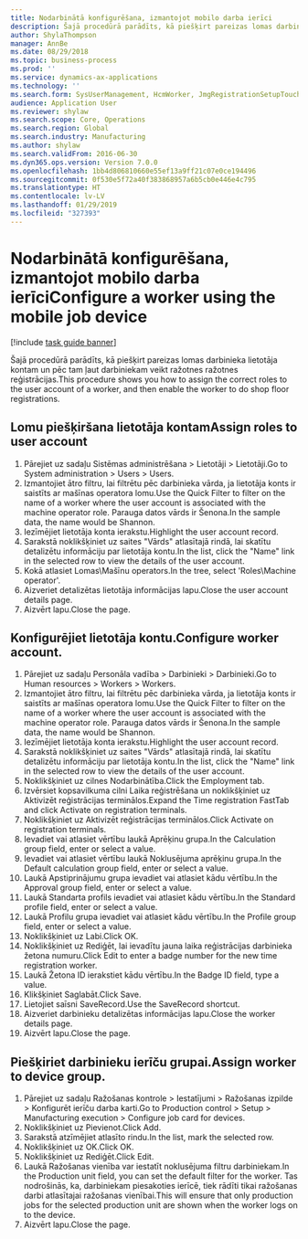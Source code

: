 ```yaml
---
title: Nodarbinātā konfigurēšana, izmantojot mobilo darba ierīci
description: Šajā procedūrā parādīts, kā piešķirt pareizas lomas darbinieka lietotāja kontam un pēc tam ļaut darbiniekam veikt ražotnes ražotnes reģistrācijas.
author: ShylaThompson
manager: AnnBe
ms.date: 08/29/2018
ms.topic: business-process
ms.prod: ''
ms.service: dynamics-ax-applications
ms.technology: ''
ms.search.form: SysUserManagement, HcmWorker, JmgRegistrationSetupTouch, JmgRegistrationSetupAssignUsers
audience: Application User
ms.reviewer: shylaw
ms.search.scope: Core, Operations
ms.search.region: Global
ms.search.industry: Manufacturing
ms.author: shylaw
ms.search.validFrom: 2016-06-30
ms.dyn365.ops.version: Version 7.0.0
ms.openlocfilehash: 1bb4d806810660e55ef13a9ff21c07e0ce194496
ms.sourcegitcommit: 0f530e5f72a40f383868957a6b5cb0e446e4c795
ms.translationtype: HT
ms.contentlocale: lv-LV
ms.lasthandoff: 01/29/2019
ms.locfileid: "327393"
---
```

# <a name="configure-a-worker-using-the-mobile-job-device"></a><span data-ttu-id="4dd93-103">Nodarbinātā konfigurēšana, izmantojot mobilo darba ierīci</span><span class="sxs-lookup"><span data-stu-id="4dd93-103">Configure a worker using the mobile job device</span></span>

[!include [task guide banner](../../includes/task-guide-banner.md)]

<span data-ttu-id="4dd93-104">Šajā procedūrā parādīts, kā piešķirt pareizas lomas darbinieka lietotāja kontam un pēc tam ļaut darbiniekam veikt ražotnes ražotnes reģistrācijas.</span><span class="sxs-lookup"><span data-stu-id="4dd93-104">This procedure shows you how to assign the correct roles to the user account of a worker, and then enable the worker to do shop floor registrations.</span></span>


## <a name="assign-roles-to-user-account"></a><span data-ttu-id="4dd93-105">Lomu piešķiršana lietotāja kontam</span><span class="sxs-lookup"><span data-stu-id="4dd93-105">Assign roles to user account</span></span>
1. <span data-ttu-id="4dd93-106">Pārejiet uz sadaļu Sistēmas administrēšana > Lietotāji > Lietotāji.</span><span class="sxs-lookup"><span data-stu-id="4dd93-106">Go to System administration > Users > Users.</span></span>
2. <span data-ttu-id="4dd93-107">Izmantojiet ātro filtru, lai filtrētu pēc darbinieka vārda, ja lietotāja konts ir saistīts ar mašīnas operatora lomu.</span><span class="sxs-lookup"><span data-stu-id="4dd93-107">Use the Quick Filter to filter on the name of a worker where the user account is associated with the machine operator role.</span></span> <span data-ttu-id="4dd93-108">Parauga datos vārds ir Šenona.</span><span class="sxs-lookup"><span data-stu-id="4dd93-108">In the sample data, the name would be Shannon.</span></span>
3. <span data-ttu-id="4dd93-109">Iezīmējiet lietotāja konta ierakstu.</span><span class="sxs-lookup"><span data-stu-id="4dd93-109">Highlight the user account record.</span></span>
4. <span data-ttu-id="4dd93-110">Sarakstā noklikšķiniet uz saites "Vārds" atlasītajā rindā, lai skatītu detalizētu informāciju par lietotāja kontu.</span><span class="sxs-lookup"><span data-stu-id="4dd93-110">In the list, click the "Name" link in the selected row to view the details of the user account.</span></span>
5. <span data-ttu-id="4dd93-111">Kokā atlasiet Lomas\Mašīnu operators.</span><span class="sxs-lookup"><span data-stu-id="4dd93-111">In the tree, select 'Roles\Machine operator'.</span></span>
6. <span data-ttu-id="4dd93-112">Aizveriet detalizētas lietotāja informācijas lapu.</span><span class="sxs-lookup"><span data-stu-id="4dd93-112">Close the user account details page.</span></span>
7. <span data-ttu-id="4dd93-113">Aizvērt lapu.</span><span class="sxs-lookup"><span data-stu-id="4dd93-113">Close the page.</span></span>

## <a name="configure-worker-account"></a><span data-ttu-id="4dd93-114">Konfigurējiet lietotāja kontu.</span><span class="sxs-lookup"><span data-stu-id="4dd93-114">Configure worker account.</span></span>
1. <span data-ttu-id="4dd93-115">Pārejiet uz sadaļu Personāla vadība > Darbinieki > Darbinieki.</span><span class="sxs-lookup"><span data-stu-id="4dd93-115">Go to Human resources > Workers > Workers.</span></span>
2. <span data-ttu-id="4dd93-116">Izmantojiet ātro filtru, lai filtrētu pēc darbinieka vārda, ja lietotāja konts ir saistīts ar mašīnas operatora lomu.</span><span class="sxs-lookup"><span data-stu-id="4dd93-116">Use the Quick Filter to filter on the name of a worker where the user account is associated with the machine operator role.</span></span> <span data-ttu-id="4dd93-117">Parauga datos vārds ir Šenona.</span><span class="sxs-lookup"><span data-stu-id="4dd93-117">In the sample data, the name would be Shannon.</span></span>
3. <span data-ttu-id="4dd93-118">Iezīmējiet lietotāja konta ierakstu.</span><span class="sxs-lookup"><span data-stu-id="4dd93-118">Highlight the user account record.</span></span>
4. <span data-ttu-id="4dd93-119">Sarakstā noklikšķiniet uz saites "Vārds" atlasītajā rindā, lai skatītu detalizētu informāciju par lietotāja kontu.</span><span class="sxs-lookup"><span data-stu-id="4dd93-119">In the list, click the "Name" link in the selected row to view the details of the user account.</span></span>
5. <span data-ttu-id="4dd93-120">Noklikšķiniet uz cilnes Nodarbinātība.</span><span class="sxs-lookup"><span data-stu-id="4dd93-120">Click the Employment tab.</span></span>
6. <span data-ttu-id="4dd93-121">Izvērsiet kopsavilkuma cilni Laika reģistrēšana un noklikšķiniet uz Aktivizēt reģistrācijas terminālos.</span><span class="sxs-lookup"><span data-stu-id="4dd93-121">Expand the Time registration FastTab and click Activate on registration terminals.</span></span>
7. <span data-ttu-id="4dd93-122">Noklikšķiniet uz Aktivizēt reģistrācijas terminālos.</span><span class="sxs-lookup"><span data-stu-id="4dd93-122">Click Activate on registration terminals.</span></span>
8. <span data-ttu-id="4dd93-123">Ievadiet vai atlasiet vērtību laukā Aprēķinu grupa.</span><span class="sxs-lookup"><span data-stu-id="4dd93-123">In the Calculation group field, enter or select a value.</span></span>
9. <span data-ttu-id="4dd93-124">Ievadiet vai atlasiet vērtību laukā Noklusējuma aprēķinu grupa.</span><span class="sxs-lookup"><span data-stu-id="4dd93-124">In the Default calculation group field, enter or select a value.</span></span>
10. <span data-ttu-id="4dd93-125">Laukā Apstiprinājumu grupa ievadiet vai atlasiet kādu vērtību.</span><span class="sxs-lookup"><span data-stu-id="4dd93-125">In the Approval group field, enter or select a value.</span></span>
11. <span data-ttu-id="4dd93-126">Laukā Standarta profils ievadiet vai atlasiet kādu vērtību.</span><span class="sxs-lookup"><span data-stu-id="4dd93-126">In the Standard profile field, enter or select a value.</span></span>
12. <span data-ttu-id="4dd93-127">Laukā Profilu grupa ievadiet vai atlasiet kādu vērtību.</span><span class="sxs-lookup"><span data-stu-id="4dd93-127">In the Profile group field, enter or select a value.</span></span>
13. <span data-ttu-id="4dd93-128">Noklikšķiniet uz Labi.</span><span class="sxs-lookup"><span data-stu-id="4dd93-128">Click OK.</span></span>
14. <span data-ttu-id="4dd93-129">Noklikšķiniet uz Rediģēt, lai ievadītu jauna laika reģistrācijas darbinieka žetona numuru.</span><span class="sxs-lookup"><span data-stu-id="4dd93-129">Click Edit to enter a badge number for the new time registration worker.</span></span>
15. <span data-ttu-id="4dd93-130">Laukā Žetona ID ierakstiet kādu vērtību.</span><span class="sxs-lookup"><span data-stu-id="4dd93-130">In the Badge ID field, type a value.</span></span>
16. <span data-ttu-id="4dd93-131">Klikšķiniet Saglabāt.</span><span class="sxs-lookup"><span data-stu-id="4dd93-131">Click Save.</span></span>
17. <span data-ttu-id="4dd93-132">Lietojiet saīsni SaveRecord.</span><span class="sxs-lookup"><span data-stu-id="4dd93-132">Use the SaveRecord shortcut.</span></span>
18. <span data-ttu-id="4dd93-133">Aizveriet darbinieku detalizētas informācijas lapu.</span><span class="sxs-lookup"><span data-stu-id="4dd93-133">Close the worker details page.</span></span>
19. <span data-ttu-id="4dd93-134">Aizvērt lapu.</span><span class="sxs-lookup"><span data-stu-id="4dd93-134">Close the page.</span></span>

## <a name="assign-worker-to-device-group"></a><span data-ttu-id="4dd93-135">Piešķiriet darbinieku ierīču grupai.</span><span class="sxs-lookup"><span data-stu-id="4dd93-135">Assign worker to device group.</span></span>
1. <span data-ttu-id="4dd93-136">Pārejiet uz sadaļu Ražošanas kontrole > Iestatījumi > Ražošanas izpilde > Konfigurēt ierīču darba karti.</span><span class="sxs-lookup"><span data-stu-id="4dd93-136">Go to Production control > Setup > Manufacturing execution > Configure job card for devices.</span></span>
2. <span data-ttu-id="4dd93-137">Noklikšķiniet uz Pievienot.</span><span class="sxs-lookup"><span data-stu-id="4dd93-137">Click Add.</span></span>
3. <span data-ttu-id="4dd93-138">Sarakstā atzīmējiet atlasīto rindu.</span><span class="sxs-lookup"><span data-stu-id="4dd93-138">In the list, mark the selected row.</span></span>
4. <span data-ttu-id="4dd93-139">Noklikšķiniet uz OK.</span><span class="sxs-lookup"><span data-stu-id="4dd93-139">Click OK.</span></span>
5. <span data-ttu-id="4dd93-140">Noklikšķiniet uz Rediģēt.</span><span class="sxs-lookup"><span data-stu-id="4dd93-140">Click Edit.</span></span>
6. <span data-ttu-id="4dd93-141">Laukā Ražošanas vienība var iestatīt noklusējuma filtru darbiniekam.</span><span class="sxs-lookup"><span data-stu-id="4dd93-141">In the Production unit field, you can set the default filter for the worker.</span></span> <span data-ttu-id="4dd93-142">Tas nodrošinās, ka, darbiniekam piesakoties ierīcē, tiek rādīti tikai ražošanas darbi atlasītajai ražošanas vienībai.</span><span class="sxs-lookup"><span data-stu-id="4dd93-142">This will ensure that only production jobs for the selected production unit are shown when the worker logs on to the device.</span></span>
7. <span data-ttu-id="4dd93-143">Aizvērt lapu.</span><span class="sxs-lookup"><span data-stu-id="4dd93-143">Close the page.</span></span>


